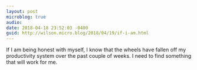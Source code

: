 ```yaml
---
layout: post
microblog: true
audio: 
date: 2018-04-18 23:52:03 -0400
guid: http://wilson.micro.blog/2018/04/19/if-i-am.html
---
```

If I am being honest with myself, I know that the wheels have fallen off my productivity system over the past couple of weeks. I need to find something that will work for me.
